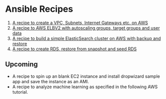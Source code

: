 # Ansible Recipes

1. [A recipe to create a VPC, Subnets, Internet Gateways etc. on AWS](/vpc)
2. [A recipe to AWS ELBV2 with autoscaling groups, target groups and user data](/elbv2)
3. [A recipe to build a simple ElasticSearch cluster on AWS with backup and restore](/elasticsearch)
4. [A recipe to create RDS, restore from snapshot and seed RDS](/rds)

## Upcoming

* A recipe to spin up an blank EC2 instance and install dropwizard sample app
   and save the instance as an AMI.
* A recipe to analyze machine learning as specified in the following AWS
  tutorial. 
